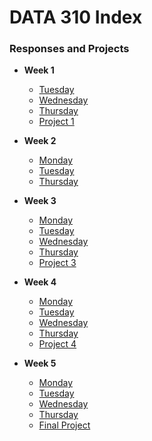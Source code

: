 # DATA 310 Index
### Responses and Projects
* __Week 1__
  + [Tuesday](tuesday1.md)
  + [Wednesday](wednesday1.md)
  + [Thursday](https://eanelson01.github.io/DATA310/images/thurs1.html)
  + [Project 1](project1.md)
  
* __Week 2__
  + [Monday](monday2.md)
  + [Tuesday](tuesday2.md)
  + [Thursday](thursday2.md)
  
* __Week 3__
  + [Monday](monday3.md)
  + [Tuesday]()
  + [Wednesday](wednesday3.md)
  + [Thursday]()
  + [Project 3]()
  
* __Week 4__
  + [Monday]()
  + [Tuesday]()
  + [Wednesday]()
  + [Thursday]()
  + [Project 4]()
  
* __Week 5__
  + [Monday]()
  + [Tuesday]()
  + [Wednesday]()
  + [Thursday]()
  + [Final Project]()

